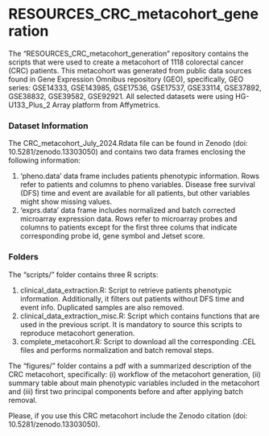 # RESOURCES_CRC_metacohort_generation

The “RESOURCES_CRC_metacohort_generation” repository contains the scripts that were used to create a metacohort of 1118 colorectal cancer (CRC) patients. This metacohort was generated from public data sources found in Gene Expression Omnibus repository (GEO), specifically, GEO series: GSE14333, GSE143985, GSE17536, GSE17537, GSE33114, GSE37892, GSE38832, GSE39582, GSE92921. All selected datasets were using HG-U133_Plus_2 Array platform from Affymetrics.

### Dataset Information

The CRC_metacohort_July_2024.Rdata file can be found in Zenodo (doi: 10.5281/zenodo.13303050) and contains two data frames enclosing the following information:

1. ‘pheno.data’ data frame includes patients phenotypic information. Rows refer to patients and columns to pheno variables. Disease free survival (DFS) time and event are available for all patients, but other variables might show missing values. 
2. ‘exprs.data’  data frame includes normalized and batch corrected microarray expression data. Rows refer to microarray probes and columns to patients except for the first three colums that indicate corresponding probe id, gene symbol and Jetset score. 

### Folders

The “scripts/” folder contains three R scripts:

1. clinical_data_extraction.R: Script to retrieve patients phenotypic information. Additionally, it filters out patients without DFS time and event info. Duplicated samples are also removed.
2. clinical_data_extraction_misc.R: Script which contains functions that are used in the previous script. It is mandatory to source this scripts to reproduce metacohort generation.
3. complete_metacohort.R: Script to download all the corresponding .CEL files  and performs normalization and batch removal steps.


The “figures/” folder contains a pdf with a summarized description of the CRC metacohort, specifically: (i) workflow of the metacohort generation, (ii) summary table about main phenotypic variables included in the metacohort and (iii) first two principal components before and after applying batch removal.

Please, if you use this CRC metacohort include the Zenodo citation (doi: 10.5281/zenodo.13303050).
